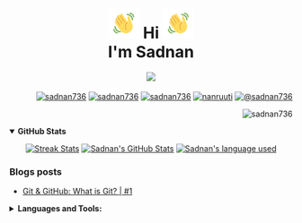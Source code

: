 <h1 align="center"><img src="https://github.com/sadnan736/sadnan736/blob/main/Wave.gif" height="55px" width="55px"> Hi <img src="https://github.com/sadnan736/sadnan736/blob/main/Wave.gif" height="55px" width="55px"> <br>I'm Sadnan</h1>
<!-- Typing SVG by DenverCoder1 - https://github.com/DenverCoder1/readme-typing-svg -->
<p align="center">
<!--   <a href="https://github.com/DenverCoder1/readme-typing-svg"> -->
    <img src="https://readme-typing-svg.herokuapp.com?color=E22FE4&width=400&height=45&lines=Computer+Science+Student;Data+Enthusiast;Nice+To+Meet+You..&center=true"></a>

</p>


<p align="right">
<a href="https://dev.to/sadnan736" target="blank"><img align="center" src="https://raw.githubusercontent.com/rahuldkjain/github-profile-readme-generator/master/src/images/icons/Social/devto.svg" alt="sadnan736" height="30"/></a>
<a href="https://twitter.com/sadnan736" target="blank"><img align="center" src="https://raw.githubusercontent.com/rahuldkjain/github-profile-readme-generator/master/src/images/icons/Social/twitter.svg" alt="sadnan736" height="30"/></a>
<a href="https://linkedin.com/in/sadnan736" target="blank"><img align="center" src="https://raw.githubusercontent.com/rahuldkjain/github-profile-readme-generator/master/src/images/icons/Social/linked-in-alt.svg" alt="sadnan736" height="30"/></a>
<a href="https://instagram.com/nanruuti" target="blank"><img align="center" src="https://raw.githubusercontent.com/rahuldkjain/github-profile-readme-generator/master/src/images/icons/Social/instagram.svg" alt="nanruuti" height="30"/></a>
<a href="https://www.youtube.com/c/@sadnan736" target="blank"><img align="center" src="https://raw.githubusercontent.com/rahuldkjain/github-profile-readme-generator/master/src/images/icons/Social/youtube.svg" alt="@sadnan736" height="30"/></a>
</p>

<p align="right"> <img src="https://komarev.com/ghpvc/?username=sadnan736&label=Profile%20views&color=0e75b6&style=flat" alt="sadnan736" /> </p>




<details open="">
  <summary><b>GitHub Stats</b></summary>
  <p align="center">
    <a href="https://github.com/sadnan736/sadnan736"><img alt="Streak Stats" src="https://github-readme-streak-stats.herokuapp.com/?user=sadnan736&theme=highcontrast"/></a>
    <a href="https://github.com/sadnan736/sadnan736"><img alt="Sadnan's GitHub Stats" src="https://github-readme-stats.vercel.app/api?username=sadnan736&show_icons=true&theme=merko" width=55%/></a>
    <a href="https://github.com/sadnan736/sadnan736"><img alt="Sadnan's language used" src="https://github-readme-stats.vercel.app/api/top-langs/?username=sadnan736&layout=compact&langs_count=8&theme=gruvbox" width=40%/></a>
  
</details>


  
 <!--Adding private contributions count to total commits count
![Anurag's GitHub stats](https://github-readme-stats.vercel.app/api?username=mitul3737&count_private=true)-->
<!--
![Anurag's GitHub stats](https://github-readme-stats.vercel.app/api?username=anuraghazra&hide=contribs,prs)-->
<!--Showing icons
![Anurag's GitHub stats](https://github-readme-stats.vercel.app/api?username=anuraghazra&show_icons=true)-->
<!--theme colour change  
![Anurag's GitHub stats](https://github-readme-stats.vercel.app/api?username=mitul3737&show_icons=true&theme=merko/dark/ radical/ merko/ gruvbox/ tokyonight/ onedark/ cobalt/ synthwave/highcontrast/ dracula)-->

### Blogs posts
<!-- BLOG-POST-LIST:START -->
- [Git &amp; GitHub: What is Git? | #1](https://dev.to/sadnan736/git-github-what-is-git-1-22dg)
<!-- BLOG-POST-LIST:END -->


<details>
<summary><b>Languages and Tools:</b></summary>
<p align="left"> <a href="https://www.adobe.com/in/products/illustrator.html" target="_blank" rel="noreferrer"> <img src="https://www.vectorlogo.zone/logos/adobe_illustrator/adobe_illustrator-icon.svg" alt="illustrator" width="40" height="40"/> </a> <a href="https://www.photoshop.com/en" target="_blank" rel="noreferrer"> <img src="https://raw.githubusercontent.com/devicons/devicon/master/icons/photoshop/photoshop-line.svg" alt="photoshop" width="40" height="40"/> </a> <a href="https://www.python.org" target="_blank" rel="noreferrer"> <img src="https://raw.githubusercontent.com/devicons/devicon/master/icons/python/python-original.svg" alt="python" width="40" height="40"/> </a> </p>
</details>

